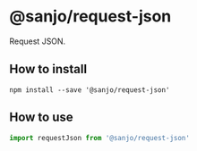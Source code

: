 # @sanjo/request-json

Request JSON.

## How to install

```
npm install --save '@sanjo/request-json'
```

## How to use

```js
import requestJson from '@sanjo/request-json'
```
